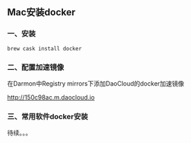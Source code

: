 ## Mac安装docker

### 一、安装

`brew cask install docker`



### 二、配置加速镜像

在Darmon中Registry mirrors下添加DaoCloud的docker加速镜像

http://150c98ac.m.daocloud.io



### 三、常用软件docker安装

待续。。。



